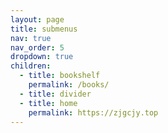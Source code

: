 ```yaml
---
layout: page
title: submenus
nav: true
nav_order: 5
dropdown: true
children:
  - title: bookshelf
    permalink: /books/
  - title: divider
  - title: home
    permalink: https://zjgcjy.top
---
```

